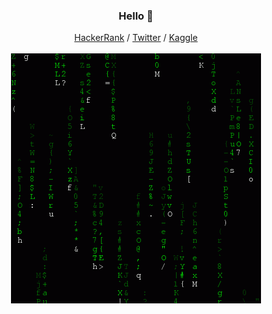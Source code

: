 <h3 align="center">Hello 🍵</h3>
<p align="center">
  <a href="https://www.hackerrank.com/profile/varshamadakannu">HackerRank</a> /
  <a href="">Twitter</a> /
  <a href="https://www.kaggle.com/">Kaggle</a>
  <br><br>
  <img src="https://github.com/VarshaArunn/VarshaArunn/blob/main/Tech.gif" />
</p>
